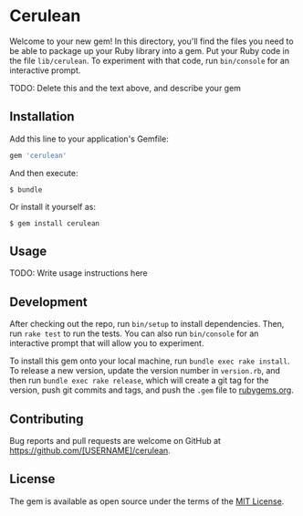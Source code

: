 # Cerulean

Welcome to your new gem! In this directory, you'll find the files you need to be able to package up your Ruby library into a gem. Put your Ruby code in the file `lib/cerulean`. To experiment with that code, run `bin/console` for an interactive prompt.

TODO: Delete this and the text above, and describe your gem

## Installation

Add this line to your application's Gemfile:

```ruby
gem 'cerulean'
```

And then execute:

    $ bundle

Or install it yourself as:

    $ gem install cerulean

## Usage

TODO: Write usage instructions here

## Development

After checking out the repo, run `bin/setup` to install dependencies. Then, run `rake test` to run the tests. You can also run `bin/console` for an interactive prompt that will allow you to experiment.

To install this gem onto your local machine, run `bundle exec rake install`. To release a new version, update the version number in `version.rb`, and then run `bundle exec rake release`, which will create a git tag for the version, push git commits and tags, and push the `.gem` file to [rubygems.org](https://rubygems.org).

## Contributing

Bug reports and pull requests are welcome on GitHub at https://github.com/[USERNAME]/cerulean.


## License

The gem is available as open source under the terms of the [MIT License](http://opensource.org/licenses/MIT).


